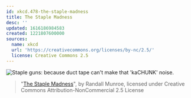 ```yaml
---
id: xkcd.478-the-staple-madness
title: The Staple Madness
desc: ''
updated: 1616186984583
created: 1221807600000
sources:
  name: xkcd
  url: 'https://creativecommons.org/licenses/by-nc/2.5/'
  license: Creative Commons 2.5
---
```

![Staple guns: because duct tape can't make that 'kaCHUNK' noise.](https://imgs.xkcd.com/comics/the_staple_madness.png)
> "[The Staple Madness](https://xkcd.com/478/)", by Randall Munroe, licensed under Creative Commons Attribution-NonCommercial 2.5 License
